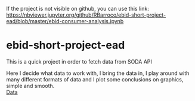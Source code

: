 If the project is not visible on github, you can use this link:</br>
https://nbviewer.jupyter.org/github/RBarroco/ebid-short-project-ead/blob/master/ebid-consumer-analysis.ipynb

# ebid-short-project-ead
This is a quick project in order to fetch data from SODA API<br/>

Here I decide what data to work with, I bring the data in, I play around with many different formats of data and I plot some conclusions on graphics, simple and smooth.<br/>
[Data](https://data.nashville.gov/Business-Development-Housing/eBid-Monthly-Sales/n54t-t7gg)
